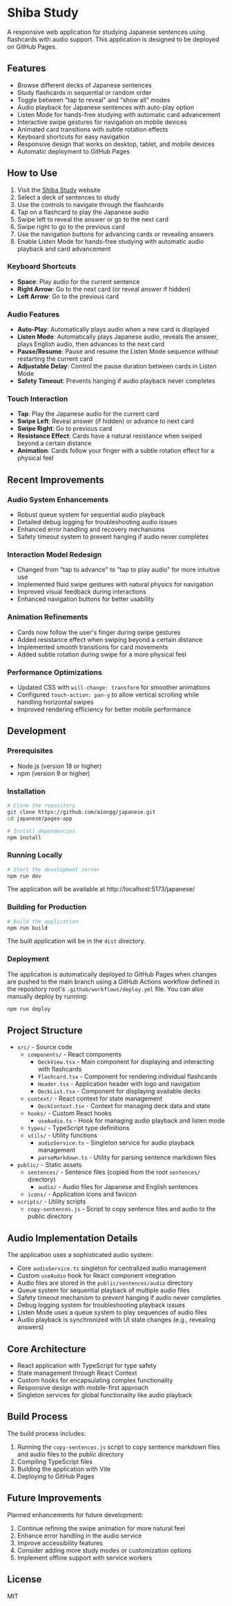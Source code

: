 # Shiba Study

A responsive web application for studying Japanese sentences using flashcards with audio support. This application is designed to be deployed on GitHub Pages.

## Features

- Browse different decks of Japanese sentences
- Study flashcards in sequential or random order
- Toggle between "tap to reveal" and "show all" modes
- Audio playback for Japanese sentences with auto-play option
- Listen Mode for hands-free studying with automatic card advancement
- Interactive swipe gestures for navigation on mobile devices
- Animated card transitions with subtle rotation effects
- Keyboard shortcuts for easy navigation
- Responsive design that works on desktop, tablet, and mobile devices
- Automatic deployment to GitHub Pages

## How to Use

1. Visit the [Shiba Study](https://aiongg.github.io/japanese/) website
2. Select a deck of sentences to study
3. Use the controls to navigate through the flashcards
4. Tap on a flashcard to play the Japanese audio
5. Swipe left to reveal the answer or go to the next card
6. Swipe right to go to the previous card
7. Use the navigation buttons for advancing cards or revealing answers
8. Enable Listen Mode for hands-free studying with automatic audio playback and card advancement

### Keyboard Shortcuts

- **Space**: Play audio for the current sentence
- **Right Arrow**: Go to the next card (or reveal answer if hidden)
- **Left Arrow**: Go to the previous card

### Audio Features

- **Auto-Play**: Automatically plays audio when a new card is displayed
- **Listen Mode**: Automatically plays Japanese audio, reveals the answer, plays English audio, then advances to the next card
- **Pause/Resume**: Pause and resume the Listen Mode sequence without restarting the current card
- **Adjustable Delay**: Control the pause duration between cards in Listen Mode
- **Safety Timeout**: Prevents hanging if audio playback never completes

### Touch Interaction

- **Tap**: Play the Japanese audio for the current card
- **Swipe Left**: Reveal answer (if hidden) or advance to next card
- **Swipe Right**: Go to previous card
- **Resistance Effect**: Cards have a natural resistance when swiped beyond a certain distance
- **Animation**: Cards follow your finger with a subtle rotation effect for a physical feel

## Recent Improvements

### Audio System Enhancements
- Robust queue system for sequential audio playback
- Detailed debug logging for troubleshooting audio issues
- Enhanced error handling and recovery mechanisms
- Safety timeout system to prevent hanging if audio never completes

### Interaction Model Redesign
- Changed from "tap to advance" to "tap to play audio" for more intuitive use
- Implemented fluid swipe gestures with natural physics for navigation
- Improved visual feedback during interactions
- Enhanced navigation buttons for better usability

### Animation Refinements
- Cards now follow the user's finger during swipe gestures
- Added resistance effect when swiping beyond a certain distance
- Implemented smooth transitions for card movements
- Added subtle rotation during swipe for a more physical feel

### Performance Optimizations
- Updated CSS with `will-change: transform` for smoother animations
- Configured `touch-action: pan-y` to allow vertical scrolling while handling horizontal swipes
- Improved rendering efficiency for better mobile performance

## Development

### Prerequisites

- Node.js (version 18 or higher)
- npm (version 9 or higher)

### Installation

```bash
# Clone the repository
git clone https://github.com/aiongg/japanese.git
cd japanese/pages-app

# Install dependencies
npm install
```

### Running Locally

```bash
# Start the development server
npm run dev
```

The application will be available at http://localhost:5173/japanese/

### Building for Production

```bash
# Build the application
npm run build
```

The built application will be in the `dist` directory.

### Deployment

The application is automatically deployed to GitHub Pages when changes are pushed to the main branch using a GitHub Actions workflow defined in the repository root's `.github/workflows/deploy.yml` file. You can also manually deploy by running:

```bash
npm run deploy
```

## Project Structure

- `src/` - Source code
  - `components/` - React components
    - `DeckView.tsx` - Main component for displaying and interacting with flashcards
    - `Flashcard.tsx` - Component for rendering individual flashcards
    - `Header.tsx` - Application header with logo and navigation
    - `DeckList.tsx` - Component for displaying available decks
  - `context/` - React context for state management
    - `DeckContext.tsx` - Context for managing deck data and state
  - `hooks/` - Custom React hooks
    - `useAudio.ts` - Hook for managing audio playback and listen mode
  - `types/` - TypeScript type definitions
  - `utils/` - Utility functions
    - `audioService.ts` - Singleton service for audio playback management
    - `parseMarkdown.ts` - Utility for parsing sentence markdown files
- `public/` - Static assets
  - `sentences/` - Sentence files (copied from the root `sentences/` directory)
    - `audio/` - Audio files for Japanese and English sentences
  - `icons/` - Application icons and favicon
- `scripts/` - Utility scripts
  - `copy-sentences.js` - Script to copy sentence files and audio to the public directory

## Audio Implementation Details

The application uses a sophisticated audio system:

- Core `audioService.ts` singleton for centralized audio management
- Custom `useAudio` hook for React component integration
- Audio files are stored in the `public/sentences/audio` directory
- Queue system for sequential playback of multiple audio files
- Safety timeout mechanism to prevent hanging if audio never completes
- Debug logging system for troubleshooting playback issues
- Listen Mode uses a queue system to play sequences of audio files
- Audio playback is synchronized with UI state changes (e.g., revealing answers)

## Core Architecture

- React application with TypeScript for type safety
- State management through React Context
- Custom hooks for encapsulating complex functionality
- Responsive design with mobile-first approach
- Singleton services for global functionality like audio playback

## Build Process

The build process includes:

1. Running the `copy-sentences.js` script to copy sentence markdown files and audio files to the public directory
2. Compiling TypeScript files
3. Building the application with Vite
4. Deploying to GitHub Pages

## Future Improvements

Planned enhancements for future development:

1. Continue refining the swipe animation for more natural feel
2. Enhance error handling in the audio service
3. Improve accessibility features
4. Consider adding more study modes or customization options
5. Implement offline support with service workers

## License

MIT
